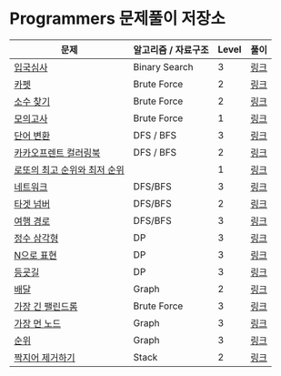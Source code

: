 # Programmers 문제풀이 저장소

| 문제 | 알고리즘 / 자료구조   | Level | 풀이 |
|-----------------------------------------------------------------------|---------------| --- |------------------------------------------|
| [입국심사](https://programmers.co.kr/learn/courses/30/lessons/43238)    | Binary Search | 3 | [링크](https://praetoriani.tistory.com/26) |
| [카펫](https://programmers.co.kr/learn/courses/30/lessons/42842)       | Brute Force | 2 | [링크](https://praetoriani.tistory.com/9)  |
| [소수 찾기](https://programmers.co.kr/learn/courses/30/lessons/42839)   | Brute Force   | 2 | [링크](https://praetoriani.tistory.com/8)  |
| [모의고사](https://programmers.co.kr/learn/courses/30/lessons/42840)    | Brute Force   | 1 | [링크](https://praetoriani.tistory.com/7)  |
| [단어 변환](https://programmers.co.kr/learn/courses/30/lessons/43163)   | DFS / BFS     | 3 | [링크](https://praetoriani.tistory.com/12) |
| [카카오프렌트 컬러링북](https://programmers.co.kr/learn/courses/30/lessons/1829) | DFS / BFS     | 2 | [링크](https://praetoriani.tistory.com/56) |
| [로또의 최고 순위와 최저 순위](https://programmers.co.kr/learn/courses/30/lessons/77484) |               | 1 | [링크](https://praetoriani.tistory.com/57) |
| [네트워크](https://programmers.co.kr/learn/courses/30/lessons/43162?language=java) | DFS/BFS       | 3 | [링크](https://praetoriani.tistory.com/11) | 
| [타겟 넘버](https://programmers.co.kr/learn/courses/30/lessons/43165)   | DFS/BFS       | 2 | [링크](https://praetoriani.tistory.com/10) | 
| [여행 경로](https://programmers.co.kr/learn/courses/30/lessons/43164)   | DFS/BFS       | 3 | [링크](https://praetoriani.tistory.com/13) | 
| [정수 삼각형](https://programmers.co.kr/learn/courses/30/lessons/43105)  | DP            | 3 | [링크](https://praetoriani.tistory.com/28) |
| [N으로 표현](https://programmers.co.kr/learn/courses/30/lessons/42895)  | DP            | 3 | [링크](https://praetoriani.tistory.com/27) |
| [등굣길](https://programmers.co.kr/learn/courses/30/lessons/42898)      | DP            | 3 | [링크](https://praetoriani.tistory.com/29) |
| [배달](https://programmers.co.kr/learn/courses/30/lessons/12978)       | Graph         | 2 | [링크](https://praetoriani.tistory.com/39) |
| [가장 긴 팰린드롬](https://programmers.co.kr/learn/courses/30/lessons/12904) | Brute Force   | 3 | [링크](https://praetoriani.tistory.com/34) |
| [가장 먼 노드](https://programmers.co.kr/learn/courses/30/lessons/49189) | Graph         | 3 | [링크](https://praetoriani.tistory.com/30) |
| [순위](https://programmers.co.kr/learn/courses/30/lessons/49191)       | Graph         | 3 | [링크](https://praetoriani.tistory.com/31) |
| [짝지어 제거하기](https://programmers.co.kr/learn/courses/30/lessons/12973) | Stack         | 2      | [링크](https://praetoriani.tistory.com/58) | 